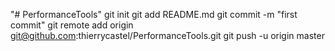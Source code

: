 "# PerformanceTools"  git init git add README.md git commit -m "first commit" git remote add origin git@github.com:thierrycastel/PerformanceTools.git git push -u origin master
